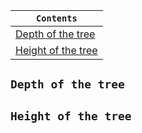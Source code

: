 <div align="center">
  
| `Contents` |
| ---------- |
| [Depth of the tree](https://github.com/devrath/studious-ds-adventure/blob/main/collection/Trees/BinaryTree/BinarySearchTree/DepthAndHeightOfTree/README.md#depth-of-the-tree) |
| [Height of the tree](https://github.com/devrath/studious-ds-adventure/blob/main/collection/Trees/BinaryTree/BinarySearchTree/DepthAndHeightOfTree/README.md#height-of-the-tree) |

</div>


## `Depth of the tree`


## `Height of the tree`
